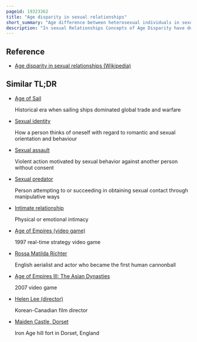 ```yaml
---
pageid: 19323362
title: "Age disparity in sexual relationships"
short_summary: "Age difference between heterosexual individuals in sexual relationships"
description: "In sexual Relationships Concepts of Age Disparity have developed over Time and Vary between Societies including what defines an Age Disparity. Differences in Age Preferences for Partners can stem from Partner Availability Gender Roles and evolutionary Mating Strategies and Age Preferences in sexual Partners may vary cross-culturally. There are also social Theories for Age Differences in Relationships as well as suggested Reasons for'alternative' age-hypogamous Relationships. Age-disparate Relations have been documented for most of recorded History and have been regarded with a wide Range of Attitudes dependent on sociocultural Norms and legal Systems."
---
```


## Reference

- [Age disparity in sexual relationships (Wikipedia)](https://en.wikipedia.org/?curid=19323362)

## Similar TL;DR

- [Age of Sail](/tldr/en/age-of-sail)

  Historical era when sailing ships dominated global trade and warfare

- [Sexual identity](/tldr/en/sexual-identity)

  How a person thinks of oneself with regard to romantic and sexual orientation and behaviour

- [Sexual assault](/tldr/en/sexual-assault)

  Violent action motivated by sexual behavior against another person without consent

- [Sexual predator](/tldr/en/sexual-predator)

  Person attempting to or succeeding in obtaining sexual contact through manipulative ways

- [Intimate relationship](/tldr/en/intimate-relationship)

  Physical or emotional intimacy

- [Age of Empires (video game)](/tldr/en/age-of-empires-video-game)

  1997 real-time strategy video game

- [Rossa Matilda Richter](/tldr/en/rossa-matilda-richter)

  English aerialist and actor who became the first human cannonball

- [Age of Empires III: The Asian Dynasties](/tldr/en/age-of-empires-iii-the-asian-dynasties)

  2007 video game

- [Helen Lee (director)](/tldr/en/helen-lee-director)

  Korean-Canadian film director

- [Maiden Castle, Dorset](/tldr/en/maiden-castle-dorset)

  Iron Age hill fort in Dorset, England
